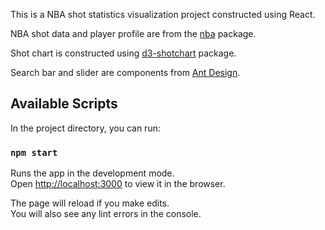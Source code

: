 This is a NBA shot statistics visualization project constructed using React.



NBA shot data and player profile are from the [nba](https://www.npmjs.com/package/nba) package.

Shot chart is constructed using [d3-shotchart](https://www.npmjs.com/package/d3-shotchart) package.

Search bar and slider are components from [Ant Design](https://ant.design/).


## Available Scripts

In the project directory, you can run:

### `npm start`

Runs the app in the development mode.<br>
Open [http://localhost:3000](http://localhost:3000) to view it in the browser.

The page will reload if you make edits.<br>
You will also see any lint errors in the console.
